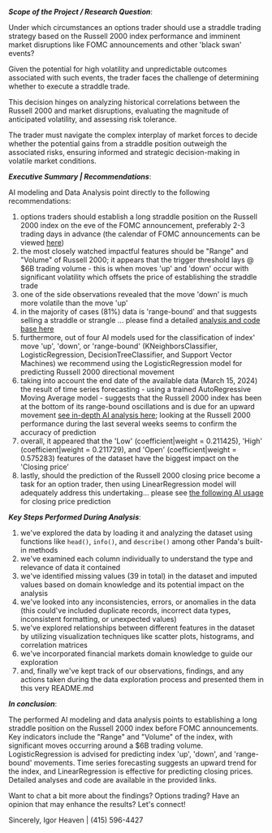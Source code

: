 _**Scope of the Project / Research Question**_:

Under which circumstances an options trader should use a straddle trading strategy based on the Russell 2000 index performance and imminent market disruptions like FOMC announcements and other 'black swan' events?

Given the potential for high volatility and unpredictable outcomes associated with such events, the trader faces the challenge of determining whether to execute a straddle trade.

This decision hinges on analyzing historical correlations between the Russell 2000 and market disruptions, evaluating the magnitude of anticipated volatility, and assessing risk tolerance.

The trader must navigate the complex interplay of market forces to decide whether the potential gains from a straddle position outweigh the associated risks, ensuring informed and strategic decision-making in volatile market conditions.

_**Executive Summary | Recommendations**_:

AI modeling and Data Analysis point directly to the following recommendations:
1. options traders should establish a long straddle position on the Russell 2000 index on the eve of the FOMC announcement, preferably 2-3 trading days in advance (the calendar of FOMC announcements can be viewed [here](https://www.federalreserve.gov/monetarypolicy/fomccalendars.htm))
2. the most closely watched impactful features should be "Range" and "Volume" of Russell 2000; it appears that the trigger threshold lays @ $6B trading volume - this is when moves 'up' and 'down' occur with significant volatility which offsets the price of establishing the straddle trade
3. one of the side observations revealed that the move 'down' is much more volatile than the move 'up'
4. in the majority of cases (81%) data is 'range-bound' and that suggests selling a straddle or strangle ... please find a detailed [analysis and code base here](https://github.com/iheavenAIML/optionsTrading_AIML/blob/main/optionsTrading_classification_russell2000_frequency_B.ipynb)
5. furthermore, out of four AI models used for the classification of index' move 'up', 'down', or 'range-bound' (KNeighborsClassifier, LogisticRegression, DecisionTreeClassifier, and Support Vector Machines) we recommend using the LogisticRegression model for predicting Russell 2000 directional movement
6. taking into account the end date of the available data (March 15, 2024) the result of time series forecasting - using a trained AutoRegressive Moving Average model - suggests that the Russell 2000 index has been at the bottom of its range-bound oscillations and is due for an upward movement [see in-depth AI analysis here](https://github.com/iheavenAIML/optionsTrading_AIML/blob/main/optionsTrading_timeSeries_russell2000_frequency_B.ipynb); looking at the Russell 2000 performance during the last several weeks seems to confirm the accuracy of prediction
7. overall, it appeared that the 'Low' (coefficient|weight = 0.211425), 'High' (coefficient|weight = 0.211729), and 'Open' (coefficient|weight = 0.575283) features of the dataset have the biggest impact on the 'Closing price’
8. lastly, should the prediction of the Russell 2000 closing price become a task for an option trader, then using LinearRegression model will adequately address this undertaking... please see [the following AI usage](https://github.com/iheavenAIML/optionsTrading_AIML/blob/main/optionsTrading_linearRegression_russell2000_frequency_B.ipynb) for closing price prediction

_**Key Steps Performed During Analysis**_:

1. we've explored the data by loading it and analyzing the dataset using functions like `head()`, `info()`, and `describe()` among other Panda's built-in methods
2. we've examined each column individually to understand the type and relevance of data it contained
3. we've identified missing values (39 in total) in the dataset and imputed values based on domain knowledge and its potential impact on the analysis
4. we've looked into any inconsistencies, errors, or anomalies in the data (this could've included duplicate records, incorrect data types, inconsistent formatting, or unexpected values)
5. we've explored relationships between different features in the dataset by utilizing visualization techniques like scatter plots, histograms, and correlation matrices
6. we've incorporated financial markets domain knowledge to guide our exploration
7. and, finally we've kept track of our observations, findings, and any actions taken during the data exploration process and presented them in this very README.md

_**In conclusion**_:

The performed AI modeling and data analysis points to establishing a long straddle position on the Russell 2000 index before FOMC announcements. Key indicators include the "Range" and "Volume" of the index, with significant moves occurring around a $6B trading volume. LogisticRegression is advised for predicting index 'up', 'down', and 'range-bound' movements. Time series forecasting suggests an upward trend for the index, and LinearRegression is effective for predicting closing prices. Detailed analyses and code are available in the provided links.

Want to chat a bit more about the findings? Options trading? Have an opinion that may enhance the results? Let's connect!

Sincerely,
Igor Heaven | (415) 596-4427
